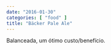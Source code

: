 ```yaml
---
date: "2016-01-30"
categories: [ "food" ]
title: "Bäcker Pale Ale"
---
```

Balanceada, um ótimo custo/benefício.
